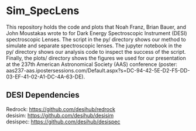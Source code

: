 # Sim_SpecLens

This repository holds the code and plots that Noah Franz, Brian Bauer, and John Moustakas wrote to for Dark Energy Spectroscopic Instrument (DESI) spectroscopic Lenses. The script in the py/ directory shows our method to simulate and separate spectroscopic lenses. The jupyter notebook in the py/ directory shows our analysis code to inspect the success of the script. Finally, the plots/ directory shows the figures we used for our presentation at the 237th American Astronomical Society (AAS) conference (poster: aas237-aas.ipostersessions.com/Default.aspx?s=DC-94-42-5E-D2-F5-DD-03-EF-41-02-A1-DC-4A-63-DE). 

## DESI Dependencies

Redrock: https://github.com/desihub/redrock \
desisim: https://github.com/desihub/desisim \
desispec: https://github.com/desihub/desispec
